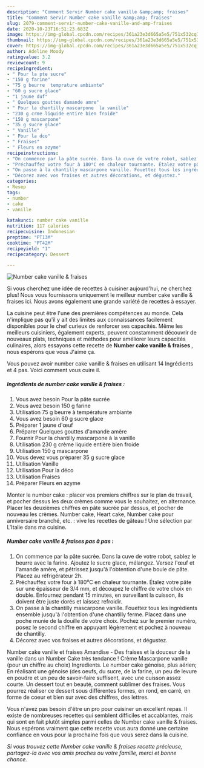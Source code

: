 ```yaml
---
description: "Comment Servir Number cake vanille &amp;amp; fraises"
title: "Comment Servir Number cake vanille &amp;amp; fraises"
slug: 2079-comment-servir-number-cake-vanille-and-amp-fraises
date: 2020-10-23T16:51:23.683Z
image: https://img-global.cpcdn.com/recipes/361a23e3d665a5e5/751x532cq70/number-cake-vanille-fraises-photo-principale-de-la-recette.jpg
thumbnail: https://img-global.cpcdn.com/recipes/361a23e3d665a5e5/751x532cq70/number-cake-vanille-fraises-photo-principale-de-la-recette.jpg
cover: https://img-global.cpcdn.com/recipes/361a23e3d665a5e5/751x532cq70/number-cake-vanille-fraises-photo-principale-de-la-recette.jpg
author: Adeline Moody
ratingvalue: 3.2
reviewcount: 9
recipeingredient:
- " Pour la pte sucre"
- "150 g farine"
- "75 g beurre  temprature ambiante"
- "60 g sucre glace"
- "1 jaune duf"
- " Quelques gouttes damande amre"
- " Pour la chantilly mascarpone  la vanille"
- "230 g crme liquide entire bien froide"
- "150 g mascarpone"
- "35 g sucre glace"
- " Vanille"
- " Pour la dco"
- " Fraises"
- " Fleurs en azyme"
recipeinstructions:
- "On commence par la pâte sucrée. Dans la cuve de votre robot, sablez le beurre avec la farine. Ajoutez le sucre glace, mélangez. Versez l&#39;œuf et l&#39;amande amère, et pétrissez jusqu&#39;à l&#39;obtention d&#39;une boule de pâte. Placez au réfrigérateur 2h."
- "Préchauffez votre four à 180⁰C en chaleur tournante. Étalez votre pâte sur une épaisseur de 3/4 mm, et découpez le chiffre de votre choix en double. Enfournez pendant 15 minutes, en surveillant la cuisson, ils doivent être juste dorés et laissez refroidir."
- "On passe à la chantilly mascarpone vanille. Fouettez tous les ingrédients ensemble jusqu&#39;à l&#39;obtention d&#39;une chantilly ferme. Placez dans une poche munie de la douille de votre choix. Pochez sur le premier numéro, posez le second chiffre en appuyant légèrement et pochez à nouveau de chantilly."
- "Décorez avec vos fraises et autres décorations, et dégustez."
categories:
- Resep
tags:
- number
- cake
- vanille

katakunci: number cake vanille 
nutrition: 117 calories
recipecuisine: Indonesian
preptime: "PT13M"
cooktime: "PT42M"
recipeyield: "1"
recipecategory: Dessert

---
```



![Number cake vanille &amp; fraises](https://img-global.cpcdn.com/recipes/361a23e3d665a5e5/751x532cq70/number-cake-vanille-fraises-photo-principale-de-la-recette.jpg)

Si vous cherchez une idée de recettes à cuisiner aujourd'hui, ne cherchez plus! Nous vous fournissons uniquement le meilleur number cake vanille &amp; fraises ici. Nous avons également une grande variété de recettes à essayer.

La cuisine peut être l'une des premières compétences au monde. Cela n'implique pas qu'il y ait des limites aux connaissances facilement disponibles pour le chef curieux de renforcer ses capacités. Même les meilleurs cuisiniers, également experts, peuvent constamment découvrir de nouveaux plats, techniques et méthodes pour améliorer leurs capacités culinaires, alors essayons cette recette de <strong> Number cake vanille &amp; fraises </strong>, nous espérons que vous J'aime ça.

<!--inarticleads1-->

Vous pouvez avoir number cake vanille &amp; fraises en utilisant 14 Ingrédients et 4 pas. Voici comment vous cuire il.

##### Ingrédients de number cake vanille &amp; fraises :

1. Vous avez besoin  Pour la pâte sucrée
1. Vous avez besoin 150 g farine
1. Utilisation 75 g beurre à température ambiante
1. Vous avez besoin 60 g sucre glace
1. Préparer 1 jaune d&#39;œuf
1. Préparer  Quelques gouttes d&#39;amande amère
1. Fournir  Pour la chantilly mascarpone à la vanille
1. Utilisation 230 g crème liquide entière bien froide
1. Utilisation 150 g mascarpone
1. Vous devez vous préparer 35 g sucre glace
1. Utilisation  Vanille
1. Utilisation  Pour la déco
1. Utilisation  Fraises
1. Préparer  Fleurs en azyme


Monter le number cake : placer vos premiers chiffres sur le plan de travail, et pocher dessus les deux crèmes comme vous le souhaitez, en alternance. Placer les deuxièmes chiffres en pâte sucrée par dessus, et pocher de nouveau les crèmes. Number cake, Heart cake, Number cake pour anniversaire branché, etc. : vive les recettes de gâteau ! Une sélection par L&#39;Italie dans ma cuisine. 

<!--inarticleads2-->

##### Number cake vanille &amp; fraises pas à pas :

1. On commence par la pâte sucrée. Dans la cuve de votre robot, sablez le beurre avec la farine. Ajoutez le sucre glace, mélangez. Versez l&#39;œuf et l&#39;amande amère, et pétrissez jusqu&#39;à l&#39;obtention d&#39;une boule de pâte. Placez au réfrigérateur 2h.
1. Préchauffez votre four à 180⁰C en chaleur tournante. Étalez votre pâte sur une épaisseur de 3/4 mm, et découpez le chiffre de votre choix en double. Enfournez pendant 15 minutes, en surveillant la cuisson, ils doivent être juste dorés et laissez refroidir.
1. On passe à la chantilly mascarpone vanille. Fouettez tous les ingrédients ensemble jusqu&#39;à l&#39;obtention d&#39;une chantilly ferme. Placez dans une poche munie de la douille de votre choix. Pochez sur le premier numéro, posez le second chiffre en appuyant légèrement et pochez à nouveau de chantilly.
1. Décorez avec vos fraises et autres décorations, et dégustez.


Number cake vanille et fraises Amandise - Des fraises et la douceur de la vanille dans un Number Cake très tendance ! Crème Mascarpone vanille (pour un chiffre au choix) Ingredients. Le number cake génoise, plus aérien; En réalisant une génoise (des oeufs, du sucre, de la farine, un peu de levure en poudre et un peu de savoir-faire suffisent, avec une cuisson assez courte. Un dessert tout en beauté, comment sublimer des fraises. Vous pourrez réaliser ce dessert sous différentes formes, en rond, en carré, en forme de coeur et bien sur avec des chiffres, des lettres. 

<!--inarticleads1-->

<p>
Vous n'avez pas besoin d'être un pro pour cuisiner un excellent repas. Il existe de nombreuses recettes qui semblent difficiles et accablantes, mais qui sont en fait plutôt simples parmi celles de Number cake vanille &amp; fraises. Nous espérons vraiment que cette recette vous aura donné une certaine confiance en vous pour la prochaine fois que vous serez dans la cuisine.
</p>

<p>
<i>Si vous trouvez cette Number cake vanille &amp; fraises recette précieuse, partagez-la avec vos amis proches ou votre famille, merci et bonne chance.</i>
</p>
